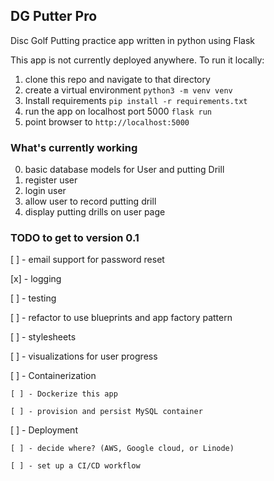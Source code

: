## DG Putter Pro

Disc Golf Putting practice app written in python using Flask

This app is not currently deployed anywhere. 
To run it locally:
1. clone this repo and navigate to that directory
2. create a virtual environment `python3 -m venv venv`
3. Install requirements `pip install -r requirements.txt`
4. run the app on localhost port 5000 `flask run`
5. point browser to `http://localhost:5000`

### What's currently working

0. basic database models for User and putting Drill
1. register user
2. login user
3. allow user to record putting drill
4. display putting drills on user page
    

### TODO to get to version 0.1

[ ] - email support for password reset

[x] - logging

[ ] - testing

[ ] - refactor to use blueprints and app factory pattern

[ ] - stylesheets

[ ] - visualizations for user progress

[ ] - Containerization

    [ ] - Dockerize this app

    [ ] - provision and persist MySQL container

[ ] - Deployment

    [ ] - decide where? (AWS, Google cloud, or Linode)

    [ ] - set up a CI/CD workflow
